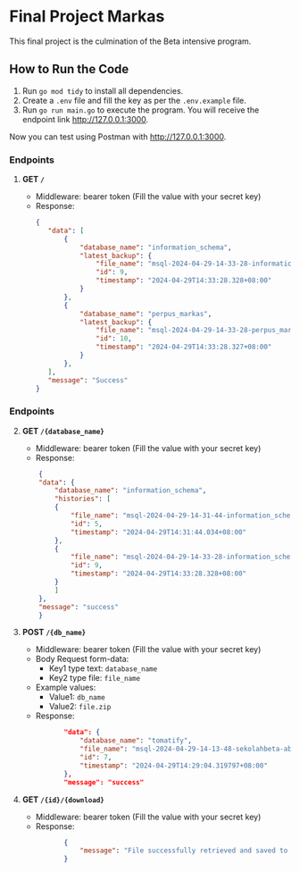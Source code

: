 # Final Project Markas

This final project is the culmination of the Beta intensive program.

## How to Run the Code

1. Run `go mod tidy` to install all dependencies.
2. Create a `.env` file and fill the key as per the `.env.example` file.
3. Run `go run main.go` to execute the program. You will receive the endpoint link http://127.0.0.1:3000.

Now you can test using Postman with http://127.0.0.1:3000.

### Endpoints

1. **GET `/`**

   - Middleware: bearer token (Fill the value with your secret key)
   - Response:
     ```json
     {
        "data": [
            {
                "database_name": "information_schema",
                "latest_backup": {
                    "file_name": "msql-2024-04-29-14-33-28-information_schema-ed9a9059-86aa-4914-81b8-31a2c9c07cc1.sql.zip",
                    "id": 9,
                    "timestamp": "2024-04-29T14:33:28.328+08:00"
                }
            },
            {
                "database_name": "perpus_markas",
                "latest_backup": {
                    "file_name": "msql-2024-04-29-14-33-28-perpus_markas-089f5a41-1876-47bd-8199-7203953768e5.sql.zip",
                    "id": 10,
                    "timestamp": "2024-04-29T14:33:28.327+08:00"
                }
            },
        ],
        "message": "Success"
     }
     ```

### Endpoints

2. **GET `/{database_name}`**

   - Middleware: bearer token (Fill the value with your secret key)
   - Response:
    ```json
        {
        "data": {
            "database_name": "information_schema",
            "histories": [
            {
                "file_name": "msql-2024-04-29-14-31-44-information_schema-df658c80-3973-4351-9165-05c207da7315.sql.zip",
                "id": 5,
                "timestamp": "2024-04-29T14:31:44.034+08:00"
            },
            {
                "file_name": "msql-2024-04-29-14-33-28-information_schema-ed9a9059-86aa-4914-81b8-31a2c9c07cc1.sql.zip",
                "id": 9,
                "timestamp": "2024-04-29T14:33:28.328+08:00"
            }
            ]
        },
        "message": "success"
        }
    ```

3. **POST `/{db_name}`**

   - Middleware: bearer token (Fill the value with your secret key)
   - Body Request form-data:
     - Key1 type text: `database_name`
     - Key2 type file: `file_name`
   - Example values:
     - Value1: `db_name`
     - Value2: `file.zip`
   - Response:
     ```json
            "data": {
                "database_name": "tomatify",
                "file_name": "msql-2024-04-29-14-13-48-sekolahbeta-ab6f2452-3ba8-45e6-bbb6-3e747dd4b82d.sql.zip",
                "id": 7,
                "timestamp": "2024-04-29T14:29:04.319797+08:00"
            },
            "message": "success"
     ```

4. **GET `/{id}/{download}`**

   - Middleware: bearer token (Fill the value with your secret key)
   - Response:
     ```json
            {
                "message": "File successfully retrieved and saved to the specified download path"
            }
     ```
